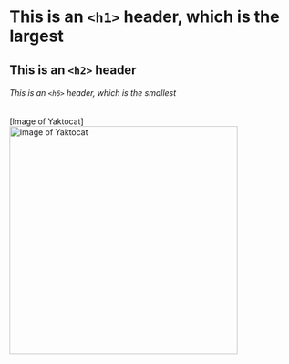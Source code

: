 # This is an `<h1>` header, which is the largest

## This is an `<h2>` header

###### This is an `<h6>` header, which is the smallest

[Image of Yaktocat] <img alt="Image of Yaktocat" src=https://octodex.github.com/images/yaktocat.png width=400>
